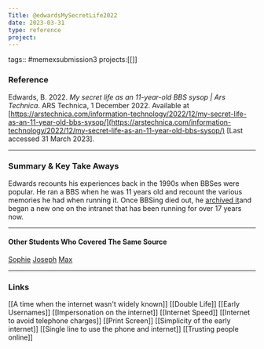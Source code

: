 ```yaml
---
Title: @edwardsMySecretLife2022
date: 2023-03-31
type: reference
project:
---
```


tags:: #memexsubmission3 
projects:[[]]

### Reference 

Edwards, B. 2022. _My secret life as an 11-year-old BBS sysop | Ars Technica_. ARS Technica, 1 December 2022. Available at [https://arstechnica.com/information-technology/2022/12/my-secret-life-as-an-11-year-old-bbs-sysop/](https://arstechnica.com/information-technology/2022/12/my-secret-life-as-an-11-year-old-bbs-sysop/) [Last accessed 31 March 2023].

---

### Summary & Key Take Aways

Edwards recounts his experiences back in the 1990s when BBSes were popular. He ran a BBS when he was 11 years old and recount the various memories he had when running it. Once BBSing died out, he [archived it](https://archive.org/details/1999-cave-bbs-file-section)and began a new one on the intranet that has been running for over 17 years now.


--- 

#### Other Students Who Covered The Same Source

[Sophie](https://probablyanxious.github.io/hist1900-memex/Source%20Notes/My%20Secret%20Life/)
[Joseph](https://jmcn99.github.io/hist1900-memex/source_notes/%40edwardsMySecretLife2022/)
[Max](https://maxthebeast300.github.io/Hist1900memex/sourceNotes/%40denningARPANETTwentyYears1991/)

---

### Links

[[A time when the internet wasn't widely known]]
[[Double Life]]
[[Early Usernames]]
[[Impersonation on the internet]]
[[Internet Speed]]
[[Internet to avoid telephone charges]]
[[Print Screen]]
[[Simplicity of the early internet]]
[[Single line to use the phone and internet]]
[[Trusting people online]]